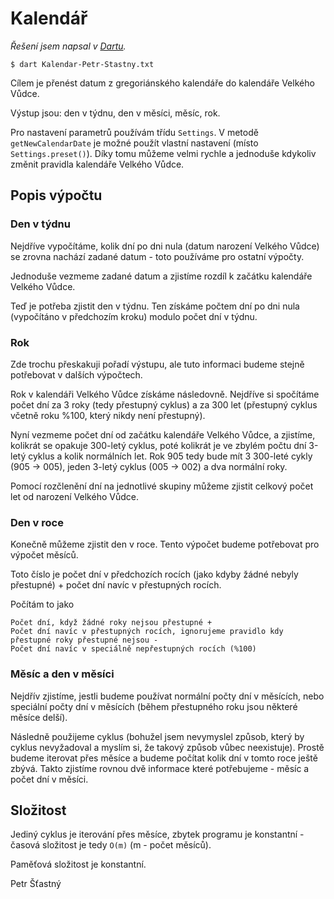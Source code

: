 # Kalendář

*Řešení jsem napsal v [Dartu](https://www.dartlang.org/).*

`$ dart Kalendar-Petr-Stastny.txt`

Cílem je přenést datum z gregoriánského kalendáře do kalendáře Velkého Vůdce.

Výstup jsou: den v týdnu, den v měsíci, měsíc, rok.

Pro nastavení parametrů používám třídu `Settings`. V metodě `getNewCalendarDate` je možné použít vlastní nastavení (místo `Settings.preset()`). Díky tomu můžeme velmi rychle a jednoduše kdykoliv změnit pravidla kalendáře Velkého Vůdce.

## Popis výpočtu

### Den v týdnu

Nejdříve vypočítáme, kolik dní po dni nula (datum narození Velkého Vůdce) se zrovna nachází zadané datum - toto používáme pro ostatní výpočty.

Jednoduše vezmeme zadané datum a zjistíme rozdíl k začátku kalendáře Velkého Vůdce.

Teď je potřeba zjistit den v týdnu. Ten získáme počtem dní po dni nula (vypočítáno v předchozím kroku) modulo počet dní v týdnu.


### Rok

Zde trochu přeskakuji pořadí výstupu, ale tuto informaci budeme stejně potřebovat v dalších výpočtech.

Rok v kalendáři Velkého Vůdce získáme následovně. Nejdříve si spočítáme počet dní za 3 roky (tedy přestupný cyklus) a za 300 let (přestupný cyklus včetně roku %100, který nikdy není přestupný).

Nyní vezmeme počet dní od začátku kalendáře Velkého Vůdce, a zjistíme, kolikrát se opakuje 300-letý cyklus, poté kolikrát je ve zbylém počtu dní 3-letý cyklus a kolik normálních let. Rok 905 tedy bude mít 3 300-leté cykly (905 -> 005), jeden 3-letý cyklus (005 -> 002) a dva normální roky.

Pomocí rozčlenění dní na jednotlivé skupiny můžeme zjistit celkový počet let od narození Velkého Vůdce.

### Den v roce

Konečně můžeme zjistit den v roce. Tento výpočet budeme potřebovat pro výpočet měsíců.

Toto číslo je počet dní v předchozích rocích (jako kdyby žádné nebyly přestupné) + počet dní navíc v přestupných rocích. 

Počítám to jako

```
Počet dní, když žádné roky nejsou přestupné +
Počet dní navíc v přestupných rocích, ignorujeme pravidlo kdy přestupné roky přestupné nejsou -
Počet dní navíc v speciálně nepřestupných rocích (%100)
```

### Měsíc a den v měsíci

Nejdřív zjistíme, jestli budeme používat normální počty dní v měsících, nebo speciální počty dní v měsících (během přestupného roku jsou některé měsíce delší).

Následně použijeme cyklus (bohužel jsem nevymyslel způsob, který by cyklus nevyžadoval a myslím si, že takový způsob vůbec neexistuje). Prostě budeme iterovat přes měsíce a budeme počítat kolik dní v tomto roce ještě zbývá. Takto zjistíme rovnou dvě informace které potřebujeme - měsíc a počet dní v měsíci.

## Složitost

Jediný cyklus je iterování přes měsíce, zbytek programu je konstantní - časová složitost je tedy `O(m)` (m - počet měsíců).

Paměťová složitost je konstantní.



Petr Šťastný